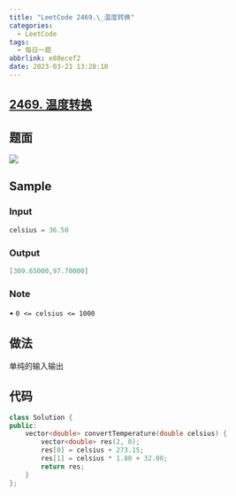 ```yaml
---
title: "LeetCode 2469.\_温度转换"
categories:
  - LeetCode
tags:
  - 每日一题
abbrlink: e80ecef2
date: 2023-03-21 13:28:10
---
```


## **[2469. 温度转换](https://leetcode.cn/problems/convert-the-temperature/description/)**

## 题面

![](https://cdn.jsdelivr.net/gh/zhangyufeng0123/ImageHosting/img/20230321132248.png)

## Sample

### Input

```cpp
celsius = 36.50
```

### Output

```cpp
[309.65000,97.70000]
```

### Note

• `0 <= celsius <= 1000`

## 做法

单纯的输入输出

## 代码

```cpp
class Solution {
public:
    vector<double> convertTemperature(double celsius) {
        vector<double> res(2, 0);
        res[0] = celsius + 273.15;
        res[1] = celsius * 1.80 + 32.00;
        return res;
    }
};
```